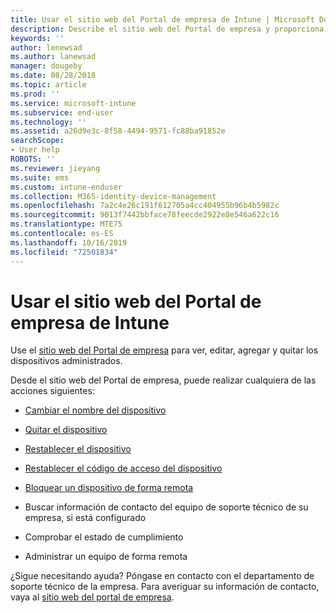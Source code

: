 ```yaml
---
title: Usar el sitio web del Portal de empresa de Intune | Microsoft Docs
description: Describe el sitio web del Portal de empresa y proporciona vínculos a pasos de tareas que pueden realizar los usuarios finales en el sitio web.
keywords: ''
author: lenewsad
ms.author: lanewsad
manager: dougeby
ms.date: 08/28/2018
ms.topic: article
ms.prod: ''
ms.service: microsoft-intune
ms.subservice: end-user
ms.technology: ''
ms.assetid: a26d9e3c-8f58-4494-9571-fc88ba91852e
searchScope:
- User help
ROBOTS: ''
ms.reviewer: jieyang
ms.suite: ems
ms.custom: intune-enduser
ms.collection: M365-identity-device-management
ms.openlocfilehash: 7a2c4e26c191f612705a4cc404955b96b4b5982c
ms.sourcegitcommit: 9013f7442bbface78feecde2922e8e546a622c16
ms.translationtype: MTE75
ms.contentlocale: es-ES
ms.lasthandoff: 10/16/2019
ms.locfileid: "72501834"
---
```

# <a name="using-the-intune-company-portal-website"></a>Usar el sitio web del Portal de empresa de Intune
Use el [sitio web del Portal de empresa](https://portal.manage.microsoft.com) para ver, editar, agregar y quitar los dispositivos administrados.

Desde el sitio web del Portal de empresa, puede realizar cualquiera de las acciones siguientes:

- [Cambiar el nombre del dispositivo](rename-your-device-cpwebsite.md)

- [Quitar el dispositivo](remove-your-device-cpwebsite.md)

- [Restablecer el dispositivo](reset-erase-your-device-cpwebsite.md)

- [Restablecer el código de acceso del dispositivo](reset-your-passcode-cpwebsite.md)

- [Bloquear un dispositivo de forma remota](remote-lock-your-device-cpwebsite.md)

- Buscar información de contacto del equipo de soporte técnico de su empresa, si está configurado

- Comprobar el estado de cumplimiento

- Administrar un equipo de forma remota

¿Sigue necesitando ayuda? Póngase en contacto con el departamento de soporte técnico de la empresa. Para averiguar su información de contacto, vaya al [sitio web del portal de empresa](https://go.microsoft.com/fwlink/?linkid=2010980).
